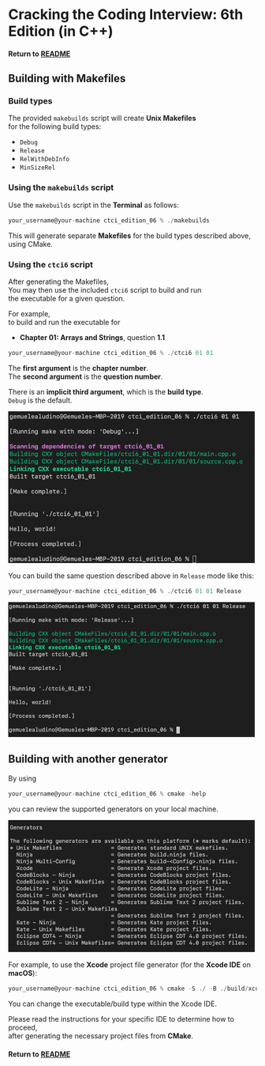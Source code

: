 # Cracking the Coding Interview: 6th Edition (in C++)

#### Return to [README](../README.md)

## Building with Makefiles
### Build types
The provided `makebuilds` script will create <b>Unix Makefiles</b><br>
for the following build types:

- <code>Debug</code>
- <code>Release</code>
- <code>RelWithDebInfo</code>
- <code>MinSizeRel</code>

### Using the <code>makebuilds</code> script
Use the `makebuilds` script in the <b>Terminal</b> as follows: 

```c
your_username@your-machine ctci_edition_06 % ./makebuilds
```

This will generate separate <b>Makefiles</b> for the build types described above, using CMake.

### Using the <code>ctci6</code> script
After generating the Makefiles,<br>
You may then use the included `ctci6` script to build and run<br>
the executable for a given question.

For example,<br>
to build and run the executable for
- <b>Chapter 01: Arrays and Strings</b>, question <b>1.1</b>

```c
your_username@your-machine ctci_edition_06 % ./ctci6 01 01
```

The <b>first argument</b> is the <b>chapter number</b>.<br>
The <b>second argument</b> is the <b>question number</b>.<br>

There is an <b>implicit third argument</b>, which is the <b>build type</b>. <br>
<code>Debug</code> is the default</code>.

<img src="images/terminal_q1_ex.png" alt="drawing" width="500"/><br>

You can build the same question described above in <code>Release</code> mode like this:
```c
your_username@your-machine ctci_edition_06 % ./ctci6 01 01 Release
```

<img src="images/terminal_q1_ex_release.png" alt="drawing" width="500"/><br>

## Building with another generator

By using
```c
your_username@your-machine ctci_edition_06 % cmake -help
```
you can review the supported generators on your local machine.<p>

<img src="images/generators.png" alt="drawing" width="500"/>

For example, to use the <b>Xcode</b> project file generator (for the <b>Xcode IDE</b> on <b>macOS</b>):<br>
```c
your_username@your-machine ctci_edition_06 % cmake -S ./ -B ./build/xcode -G "Xcode"
```
You can change the executable/build type within the Xcode IDE.

Please read the instructions for your specific IDE to determine how to proceed,<br>
after generating the necessary project files from <b>CMake</b>.

#### Return to [README](../README.md)

